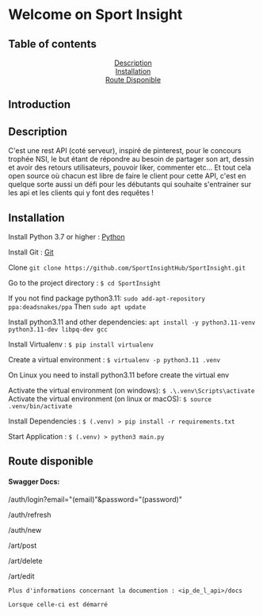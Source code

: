 # Welcome on Sport Insight

## Table of contents

<p align="center">
    <a href="#description">Description</a><br />
    <a href="#installation">Installation</a><br />
    <a href="#route-disponible">Route Disponible</a>
</p>

## Introduction

## Description

C'est une rest API (coté serveur), inspiré de pinterest, pour le concours trophée NSI, le but étant de répondre au besoin de partager son art, dessin et avoir des retours utilisateurs, pouvoir liker, commenter etc...
Et tout cela open source où chacun est libre de faire le client pour cette API, c'est en quelque sorte aussi un défi pour les débutants qui souhaite s'entrainer sur les api et les clients qui y font des requêtes !

## Installation

Install Python 3.7 or higher : [Python](https://www.python.org/downloads/)

Install Git : [Git](https://git-scm.com/downloads)

Clone `git clone https://github.com/SportInsightHub/SportInsight.git`

Go to the project directory : `$ cd SportInsight`

If you not find package python3.11: `sudo add-apt-repository ppa:deadsnakes/ppa` Then `sudo apt update`

Install python3.11 and other dependencies: `apt install -y python3.11-venv python3.11-dev libpq-dev gcc`

Install Virtualenv : `$ pip install virtualenv`

Create a virtual environment : `$ virtualenv -p python3.11 .venv `

On Linux you need to install python3.11 before create the virtual env

Activate the virtual environment (on windows): `$ .\.venv\Scripts\activate`
Activate the virtual environment (on linux or macOS): `$ source .venv/bin/activate`

Install Dependencies : `$ (.venv) > pip install -r requirements.txt`

Start Application : `$ (.venv) > python3 main.py`

## Route disponible

#### Swagger Docs:

/auth/login?email="(email)"&password="(password)"

/auth/refresh

/auth/new

/art/post

/art/delete

/art/edit

```
Plus d'informations concernant la documention : <ip_de_l_api>/docs

Lorsque celle-ci est démarré
```
